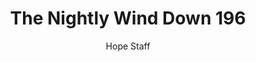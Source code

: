 ---
image: /assets/img/nwd/196_nwd_psalm_27_5_niv.png
title: The Nightly Wind Down 196
number: 196
categories:
  - The Nightly Wind Down
author: Hope Staff
notes: The Nightly Wind Down 196
embed: >-
  EMBED_GOES_HERE
transcript: >-
  SOME LINES OF TEXT START HERE
---